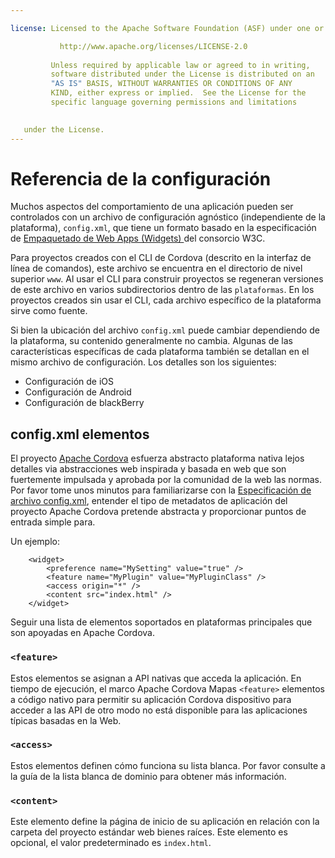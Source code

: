 ```yaml
---

license: Licensed to the Apache Software Foundation (ASF) under one or more contributor license agreements. See the NOTICE file distributed with this work for additional information regarding copyright ownership. The ASF licenses this file to you under the Apache License, Version 2.0 (the "License"); you may not use this file except in compliance with the License. You may obtain a copy of the License at

           http://www.apache.org/licenses/LICENSE-2.0
    
         Unless required by applicable law or agreed to in writing,
         software distributed under the License is distributed on an
         "AS IS" BASIS, WITHOUT WARRANTIES OR CONDITIONS OF ANY
         KIND, either express or implied.  See the License for the
         specific language governing permissions and limitations
    

   under the License.
---
```


# Referencia de la configuración

Muchos aspectos del comportamiento de una aplicación pueden ser controlados con un archivo de configuración agnóstico (independiente de la plataforma), `config.xml`, que tiene un formato basado en la especificación de [Empaquetado de Web Apps (Widgets) ][1] del consorcio W3C.

 [1]: http://www.w3.org/TR/widgets/

Para proyectos creados con el CLI de Cordova (descrito en la interfaz de línea de comandos), este archivo se encuentra en el directorio de nivel superior `www`. Al usar el CLI para construir proyectos se regeneran versiones de este archivo en varios subdirectorios dentro de las `plataformas`. En los proyectos creados sin usar el CLI, cada archivo específico de la plataforma sirve como fuente.

Si bien la ubicación del archivo `config.xml` puede cambiar dependiendo de la plataforma, su contenido generalmente no cambia. Algunas de las características específicas de cada plataforma también se detallan en el mismo archivo de configuración. Los detalles son los siguientes:

*   Configuración de iOS
*   Configuración de Android
*   Configuración de blackBerry

## config.xml elementos

El proyecto [Apache Cordova][2] esfuerza abstracto plataforma nativa lejos detalles via abstracciones web inspirada y basada en web que son fuertemente impulsada y aprobada por la comunidad de la web las normas. Por favor tome unos minutos para familiarizarse con la [Especificación de archivo config.xml][1], entender el tipo de metadatos de aplicación del proyecto Apache Cordova pretende abstracta y proporcionar puntos de entrada simple para.

 [2]: http://cordova.io

Un ejemplo:

        <widget>
            <preference name="MySetting" value="true" />
            <feature name="MyPlugin" value="MyPluginClass" />
            <access origin="*" />
            <content src="index.html" />
        </widget>
    

Seguir una lista de elementos soportados en plataformas principales que son apoyadas en Apache Cordova.

### `<feature>`

Estos elementos se asignan a API nativas que acceda la aplicación. En tiempo de ejecución, el marco Apache Cordova Mapas `<feature>` elementos a código nativo para permitir su aplicación Cordova dispositivo para acceder a las API de otro modo no está disponible para las aplicaciones típicas basadas en la Web.

### `<access>`

Estos elementos definen cómo funciona su lista blanca. Por favor consulte a la guía de la lista blanca de dominio para obtener más información.

### `<content>`

Este elemento define la página de inicio de su aplicación en relación con la carpeta del proyecto estándar web bienes raíces. Este elemento es opcional, el valor predeterminado es `index.html`.